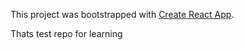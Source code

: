 This project was bootstrapped with [Create React App](https://github.com/facebookincubator/create-react-app).

Thats test repo for learning